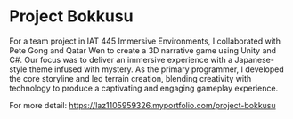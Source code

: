 # Project Bokkusu
For a team project in IAT 445 Immersive Environments, I collaborated with Pete Gong and Qatar Wen to create a 3D narrative game using Unity and C#. Our focus was to deliver an immersive experience with a Japanese-style theme infused with mystery. As the primary programmer, I developed the core storyline and led terrain creation, blending creativity with technology to produce a captivating and engaging gameplay experience.

For more detail: https://laz1105959326.myportfolio.com/project-bokkusu
